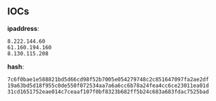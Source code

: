 
## IOCs

__ipaddress__:

```text
8.222.144.60
61.160.194.160
8.130.115.208
```
__hash__:

```text
7c6f0bae1e588821bd5d66cd98f52b7005e054279748c2c851647097fa2ae2df
19a63bd5d18f955c0de550f072534aa7a6a6cc6b78a24fea4cc6ce23011ea01d
31cd1651752eae014c7ceaaf107f0bf8323b682ff5b24c683a683fdac7525bad
```